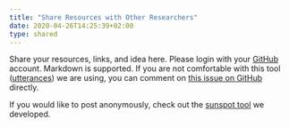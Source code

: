 ```yaml
---
title: "Share Resources with Other Researchers"
date: 2020-04-26T14:25:39+02:00
type: shared
---
```


Share your resources, links, and idea here. Please login with your [GitHub](http://github.com/) account. Markdown is supported. If you are not comfortable with this tool ([utterances](https://utteranc.es/)) we are using, you can comment on [this issue on GitHub](https://github.com/kausalflow/tools/issues/6) directly.

If you would like to post anonymously, check out the [sunspot tool](https://sunspot.kausalflow.com/) we developed.
